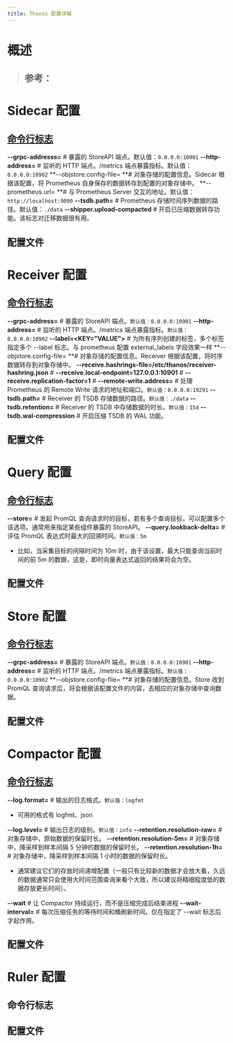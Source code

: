 ```yaml
---
title: Thanos 配置详解
---
```


# 概述

> ## 参考：

# Sidecar 配置

## [命令行标志](https://thanos.io/tip/components/sidecar.md/#flags)

**--grpc-addresss=<STRING>** # 暴露的 StoreAPI 端点。默认值：`0.0.0.0:10901`
**--http-address=<STRING>** # 监听的 HTTP 端点。/metrics 端点暴露指标。默认值：`0.0.0.0:10902`
**--objstore.config-file=<FILE> **# 对象存储的配置信息。Sidecar 根据该配置，将 Prometheus 自身保存的数据转存到配置的对象存储中。
**--prometheus.url=<STRING> **# 与 Prometheus Server 交互的地址。默认值：`http://localhost:9090`
**--tsdb.path=<PATH>** # Prometheus 存储时间序列数据的路径。默认值：`./data`
**--shipper.upload-compacted** # 开启已压缩数据转存功能。该标志对迁移数据很有用。

## 配置文件

# Receiver 配置

## [命令行标志](https://thanos.io/tip/components/receive.md/#flags)

**--grpc-address=<STRING>** # 暴露的 StoreAPI 端点。`默认值：0.0.0.0:10901`
**--http-address=<STRING>** # 监听的 HTTP 端点。/metrics 端点暴露指标。`默认值：0.0.0.0:10902`
**--label=\<KEY="VALUE">** # 为所有序列创建的标签，多个标签指定多个 --label 标志。与 prometheus 配置 external_labels 字段效果一样
**--objstore.config-file=<FILE> **# 对象存储的配置信息。Receiver 根据该配置，将时序数据转存到对象存储中。
**--receive.hashrings-file=/etc/thanos/receiver-hashring.json** #&#x20;
**--receive.local-endpoint=127.0.0.1:10901** #&#x20;
**--receive.replication-factor=1** #&#x20;
**--remote-write.address=<STRING>** # 处理 Prometheus 的 Remote Write 请求的地址和端口。`默认值：0.0.0.0:19291`
**--tsdb.path=<PATH>** # Receiver 的 TSDB 存储数据的路径。`默认值：./data`
**--tsdb.retention=<DURATION>** # Receiver 的 TSDB 中存储数据的时长。`默认值：15d`
**--tsdb.wal-compression** # 开启压缩 TSDB 的 WAL 功能。

## 配置文件

# Query 配置

## [命令行标志](https://thanos.io/tip/components/query.md/#flags)

**--store=<URL>** # 发起 PromQL 查询请求时的目标，若有多个查询目标，可以配置多个该选项。通常用来指定某些组件暴露的 StoreAPI。
**--query.lookback-delta=<DURATION>** # 评估 PromQL 表达式时最大的回溯时间。`默认值：5m`

- 比如，当采集目标的间隔时间为 10m 时，由于该设置，最大只能查询当前时间的前 5m 的数据，这是，即时向量表达式返回的结果将会为空。

## 配置文件

# Store 配置

## [命令行标志](https://thanos.io/tip/components/store.md/#flags)

**--grpc-address=<STRING>** # 暴露的 StoreAPI 端点。`默认值：0.0.0.0:10901`
**--http-address=<STRING>** # 监听的 HTTP 端点。/metrics 端点暴露指标。`默认值：0.0.0.0:10902`
**--objstore.config-file=<FILE> **# 对象存储的配置信息。Store 收到 PromQL 查询请求后，将会根据该配置文件的内容，去相应的对象存储中查询数据。

## 配置文件

# Compactor 配置

## [命令行标志](https://thanos.io/tip/components/compact.md/#flags)

**--log.format=<STRING>** # 输出的日志格式。`默认值：logfmt`

- 可用的格式有 logfmt、json

**--log.level=<STRING>** # 输出日志的级别。`默认值：info`
**--retention.resolution-raw=<DURATION>** # 对象存储中，原始数据的保留时长。
**--retention.resolution-5m=<DURATION>** # 对象存储中，降采样到样本间隔 5 分钟的数据的保留时长。
**--retention.resolution-1h=<DURATION>** # 对象存储中，降采样到样本间隔 1 小时的数据的保留时长。

- 通常建议它们的存放时间递增配置（一般只有比较新的数据才会放大看，久远的数据通常只会使用大时间范围查询来看个大致，所以建议将精细程度低的数据存放更长时间）。

**--wait** # 让 Compactor 持续运行，而不是压缩完成后结束进程
**--wait-interval=<DURATION>** # 每次压缩任务的等待时间和桶刷新时间。仅在指定了 --wait 标志后才起作用。

## 配置文件

# Ruler 配置

## 命令行标志

## 配置文件
